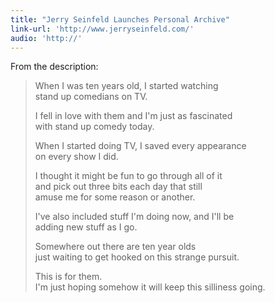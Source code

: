```yaml
---
title: "Jerry Seinfeld Launches Personal Archive"
link-url: 'http://www.jerryseinfeld.com/'
audio: 'http://'
---
```

<p>From the description:</p>
<blockquote><p>When I was ten years old, I started watching<br />
stand up comedians on TV.</p>
<p>I fell in love with them and I'm just as fascinated<br />
with stand up comedy today.</p>
<p>When I started doing TV, I saved every appearance<br />
on every show I did.</p>
<p>I thought it might be fun to go through all of it<br />
and pick out three bits each day that still<br />
amuse me for some reason or another.</p>
<p>I've also included stuff I'm doing now, and I'll be<br />
adding new stuff as I go.</p>
<p>Somewhere out there are ten year olds<br />
just waiting to get hooked on this strange pursuit.</p>
<p>This is for them.<br />
I'm just hoping somehow it will keep this silliness going.</p></blockquote>
